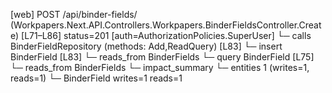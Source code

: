 [web] POST /api/binder-fields/  (Workpapers.Next.API.Controllers.Workpapers.BinderFieldsController.Create)  [L71–L86] status=201 [auth=AuthorizationPolicies.SuperUser]
  └─ calls BinderFieldRepository (methods: Add,ReadQuery) [L83]
  └─ insert BinderField [L83]
    └─ reads_from BinderFields
  └─ query BinderField [L75]
    └─ reads_from BinderFields
  └─ impact_summary
    └─ entities 1 (writes=1, reads=1)
      └─ BinderField writes=1 reads=1

